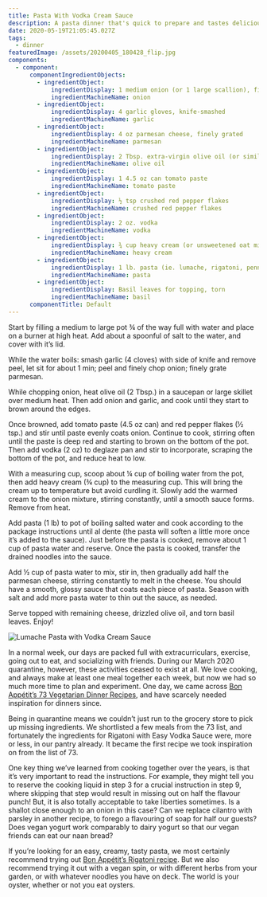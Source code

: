 ```yaml
---
title: Pasta With Vodka Cream Sauce
description: A pasta dinner that's quick to prepare and tastes delicious. Simple is good.
date: 2020-05-19T21:05:45.027Z
tags:
  - dinner
featuredImage: /assets/20200405_180428_flip.jpg
components:
  - component:
      componentIngredientObjects:
        - ingredientObject:
            ingredientDisplay: 1 medium onion (or 1 large scallion), finely chopped
            ingredientMachineName: onion
        - ingredientObject:
            ingredientDisplay: 4 garlic gloves, knife-smashed
            ingredientMachineName: garlic
        - ingredientObject:
            ingredientDisplay: 4 oz parmesan cheese, finely grated
            ingredientMachineName: parmesan
        - ingredientObject:
            ingredientDisplay: 2 Tbsp. extra-virgin olive oil (or similar)
            ingredientMachineName: olive oil
        - ingredientObject:
            ingredientDisplay: 1 4.5 oz can tomato paste
            ingredientMachineName: tomato paste
        - ingredientObject:
            ingredientDisplay: ½ tsp crushed red pepper flakes
            ingredientMachineName: crushed red pepper flakes
        - ingredientObject:
            ingredientDisplay: 2 oz. vodka
            ingredientMachineName: vodka
        - ingredientObject:
            ingredientDisplay: ¾ cup heavy cream (or unsweetened oat milk)
            ingredientMachineName: heavy cream
        - ingredientObject:
            ingredientDisplay: 1 lb. pasta (ie. lumache, rigatoni, penne, shell)
            ingredientMachineName: pasta
        - ingredientObject:
            ingredientDisplay: Basil leaves for topping, torn
            ingredientMachineName: basil
      componentTitle: Default
---
```

Start by filling a medium to large pot ¾ of the way full with water and place on a burner at high heat. Add about a spoonful of salt to the water, and cover with it’s lid.

While the water boils: smash garlic (4 cloves) with side of knife and remove peel, let sit for about 1 min; peel and finely chop onion; finely grate parmesan. 

While chopping onion, heat olive oil (2 Tbsp.) in a saucepan or large skillet over medium heat. Then add onion and garlic, and cook until they start to brown around the edges. 

Once browned, add tomato paste (4.5 oz can) and red pepper flakes (½ tsp.) and stir until paste evenly coats onion. Continue to cook, stirring often until the paste is deep red and starting to brown on the bottom of the pot. Then add vodka (2 oz) to deglaze pan and stir to incorporate, scraping the bottom of the pot, and reduce heat to low. 

With a measuring cup, scoop about ¼ cup of boiling water from the pot, then add heavy cream (¾ cup) to the measuring cup. This will bring the cream up to temperature but avoid curdling it. Slowly add the warmed cream to the onion mixture, stirring constantly, until a smooth sauce forms. Remove from heat. 

Add pasta (1 lb) to pot of boiling salted water and cook according to the package instructions until al dente (the pasta will soften a little more once it’s added to the sauce). Just before the pasta is cooked, remove about 1 cup of pasta water and reserve. Once the pasta is cooked, transfer the drained noodles into the sauce. 

Add ½ cup of pasta water to mix, stir in, then gradually add half the parmesan cheese, stirring constantly to melt in the cheese. You should have a smooth, glossy sauce that coats each piece of pasta. Season with salt and add more pasta water to thin out the sauce, as needed. 

Serve topped with remaining cheese, drizzled olive oil, and torn basil leaves. Enjoy!

![Lumache Pasta with Vodka Cream Sauce](/assets/20200405_180431_adjust.jpg "Lumache Pasta with Vodka Cream Sauce")

In a normal week, our days are packed full with extracurriculars, exercise, going out to eat, and socializing with friends. During our March 2020 quarantine, however, these activities ceased to exist at all. We love cooking, and always make at least one meal together each week, but now we had so much more time to plan and experiment. One day, we came across [Bon Appétit’s 73 Vegetarian Dinner Recipes](https://www.bonappetit.com/recipes/vegetarian/slideshow/easy-vegetarian-dinner-recipes), and have scarcely needed inspiration for dinners since. 

Being in quarantine means we couldn’t just run to the grocery store to pick up missing ingredients. We shortlisted a few meals from the 73 list, and fortunately the ingredients for Rigatoni with Easy Vodka Sauce were, more or less, in our pantry already. It became the first recipe we took inspiration on from the list of 73. 

One key thing we’ve learned from cooking together over the years, is that it’s very important to read the instructions. For example, they might tell you to reserve the cooking liquid in step 3 for a crucial instruction in step 9, where skipping that step would result in missing out on half the flavour punch! But, it is also totally acceptable to take liberties sometimes. Is a shallot close enough to an onion in this case? Can we replace cilantro with parsley in another recipe, to forego a flavouring of soap for half our guests? Does vegan yogurt work comparably to dairy yogurt so that our vegan friends can eat our naan bread?

If you’re looking for an easy, creamy, tasty pasta, we most certainly recommend trying out [Bon Appétit’s Rigatoni recipe](https://www.bonappetit.com/recipe/rigatoni-with-easy-vodka-sauce). But we also recommend trying it out with a vegan spin, or with different herbs from your garden, or with whatever noodles you have on deck. The world is your oyster, whether or not you eat oysters.
